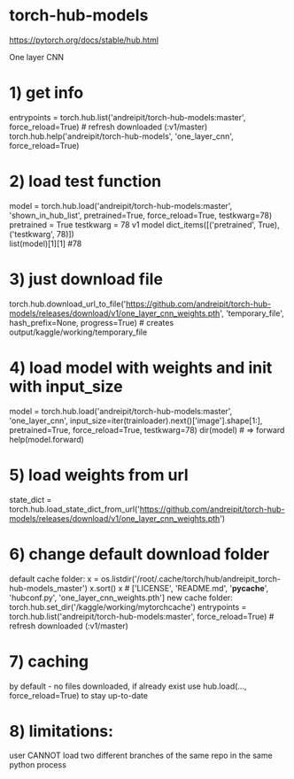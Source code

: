 # torch-hub-models
https://pytorch.org/docs/stable/hub.html

One layer CNN

# 1) get info
entrypoints = torch.hub.list('andreipit/torch-hub-models:master', force_reload=True) # refresh downloaded (:v1/master)
torch.hub.help('andreipit/torch-hub-models', 'one_layer_cnn', force_reload=True)

# 2) load test function
model = torch.hub.load('andreipit/torch-hub-models:master', 'shown_in_hub_list', pretrained=True, force_reload=True, testkwarg=78)
    pretrained = True
    testkwarg = 78
    v1
model
    dict_items([('pretrained', True), ('testkwarg', 78)])    
list(model)[1][1] #78    

# 3) just download file
torch.hub.download_url_to_file('https://github.com/andreipit/torch-hub-models/releases/download/v1/one_layer_cnn_weights.pth', 'temporary_file', hash_prefix=None, progress=True) # creates output/kaggle/working/temporary_file

# 4) load model with weights and init with input_size
model = torch.hub.load('andreipit/torch-hub-models:master', 'one_layer_cnn', input_size=iter(trainloader).next()['image'].shape[1:], pretrained=True, force_reload=True, testkwarg=78)
dir(model) # => forward
help(model.forward)

# 5) load weights from url
state_dict = torch.hub.load_state_dict_from_url('https://github.com/andreipit/torch-hub-models/releases/download/v1/one_layer_cnn_weights.pth')

# 6) change default download folder
default cache folder:
x = os.listdir('/root/.cache/torch/hub/andreipit_torch-hub-models_master')
x.sort()
x # ['LICENSE', 'README.md', '__pycache__', 'hubconf.py', 'one_layer_cnn_weights.pth']
new cache folder:
torch.hub.set_dir('/kaggle/working/mytorchcache')
entrypoints = torch.hub.list('andreipit/torch-hub-models:master', force_reload=True) # refresh downloaded (:v1/master)

# 7) caching
by default - no files downloaded, if already exist
use hub.load(..., force_reload=True) to stay up-to-date

# 8) limitations:
user CANNOT load two different branches of the same repo in the same python process
